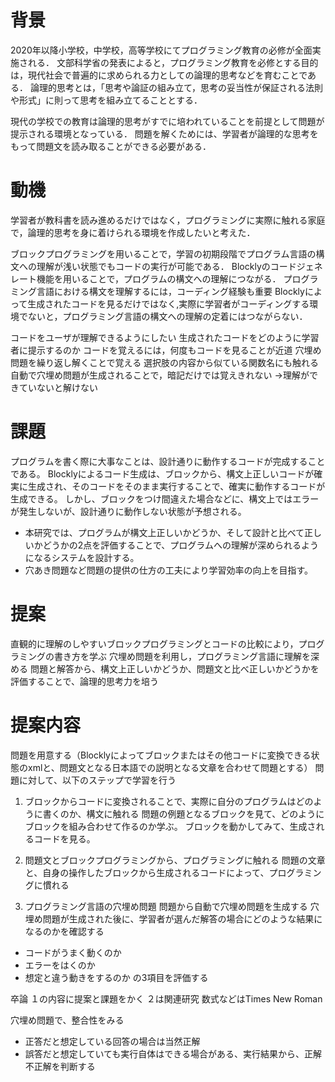 # 背景
2020年以降小学校，中学校，高等学校にてプログラミング教育の必修が全面実施される．
文部科学省の発表によると，プログラミング教育を必修とする目的は，現代社会で普遍的に求められる力としての論理的思考などを育むことである．
論理的思考とは，「思考や論証の組み立て，思考の妥当性が保証される法則や形式」に則って思考を組み立てることとする．

現代の学校での教育は論理的思考がすでに培われていることを前提として問題が提示される環境となっている．
問題を解くためには、学習者が論理的な思考をもって問題文を読み取ることができる必要がある．



# 動機
学習者が教科書を読み進めるだけではなく，プログラミングに実際に触れる家庭で，論理的思考を身に着けられる環境を作成したいと考えた．

ブロックプログラミングを用いることで，学習の初期段階でプログラム言語の構文への理解が浅い状態でもコードの実行が可能である．
Blocklyのコードジェネレート機能を用いることで，プログラムの構文への理解につながる．
プログラミング言語における構文を理解するには，コーディング経験も重要
Blocklyによって生成されたコードを見るだけではなく,実際に学習者がコーディングする環境でないと，プログラミング言語の構文への理解の定着にはつながらない．

コードをユーザが理解できるようにしたい
生成されたコードをどのように学習者に提示するのか
コードを覚えるには，何度もコードを見ることが近道
穴埋め問題を繰り返し解くことで覚える
選択肢の内容から似ている関数名にも触れる
自動で穴埋め問題が生成されることで，暗記だけでは覚えきれない
→理解ができていないと解けない

# 課題
プログラムを書く際に大事なことは、設計通りに動作するコードが完成することである。
Blocklyによるコード生成は、ブロックから、構文上正しいコードが確実に生成され、そのコードをそのまま実行することで、確実に動作するコードが生成できる。
しかし、ブロックをつけ間違えた場合などに、構文上ではエラーが発生しないが、設計通りに動作しない状態が予想される。
- 本研究では、プログラムが構文上正しいかどうか、そして設計と比べて正しいかどうかの2点を評価することで、プログラムへの理解が深められるようになるシステムを設計する。
- 穴あき問題など問題の提供の仕方の工夫により学習効率の向上を目指す。

# 提案
直観的に理解のしやすいブロックプログラミングとコードの比較により，プログラミングの書き方を学ぶ
穴埋め問題を利用し，プログラミング言語に理解を深める
問題と解答から、構文上正しいかどうか、問題文と比べ正しいかどうかを評価することで、論理的思考力を培う

# 提案内容
問題を用意する（Blocklyによってブロックまたはその他コードに変換できる状態のxmlと、問題文となる日本語での説明となる文章を合わせて問題とする）
問題に対して、以下のステップで学習を行う

1. ブロックからコードに変換されることで、実際に自分のプログラムはどのように書くのか、構文に触れる
問題の例題となるブロックを見て、どのようにブロックを組み合わせて作るのか学ぶ。
ブロックを動かしてみて、生成されるコードを見る。

2. 問題文とブロックプログラミングから、プログラミングに触れる
問題の文章と、自身の操作したブロックから生成されるコードによって、プログラミングに慣れる

3. プログラミング言語の穴埋め問題
問題から自動で穴埋め問題を生成する
穴埋め問題が生成された後に、学習者が選んだ解答の場合にどのような結果になるのかを確認する

- コードがうまく動くのか
- エラーをはくのか
- 想定と違う動きをするのか
の3項目を評価する



卒論
１の内容に提案と課題をかく
２は関連研究
数式などはTimes New Roman


穴埋め問題で、整合性をみる
- 正答だと想定している回答の場合は当然正解
- 誤答だと想定していても実行自体はできる場合がある、実行結果から、正解不正解を判断する

